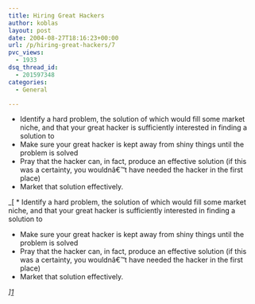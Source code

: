 ```yaml
---
title: Hiring Great Hackers
author: koblas
layout: post
date: 2004-08-27T18:16:23+00:00
url: /p/hiring-great-hackers/7
pvc_views:
  - 1933
dsq_thread_id:
  - 201597348
categories:
  - General

---
```

  * Identify a hard problem, the solution of which would fill some market niche, and that your great hacker is sufficiently interested in finding a solution to
  * Make sure your great hacker is kept away from shiny things until the problem is solved
  * Pray that the hacker can, in fact, produce an effective solution (if this was a certainty, you wouldnâ€™t have needed the hacker in the first place)
  * Market that solution effectively.

_[  * Identify a hard problem, the solution of which would fill some market niche, and that your great hacker is sufficiently interested in finding a solution to
  * Make sure your great hacker is kept away from shiny things until the problem is solved
  * Pray that the hacker can, in fact, produce an effective solution (if this was a certainty, you wouldnâ€™t have needed the hacker in the first place)
  * Market that solution effectively.

_][1]_

 [1]: http://fishbowl.pastiche.org/2004/07/31/hiring_great_hackers